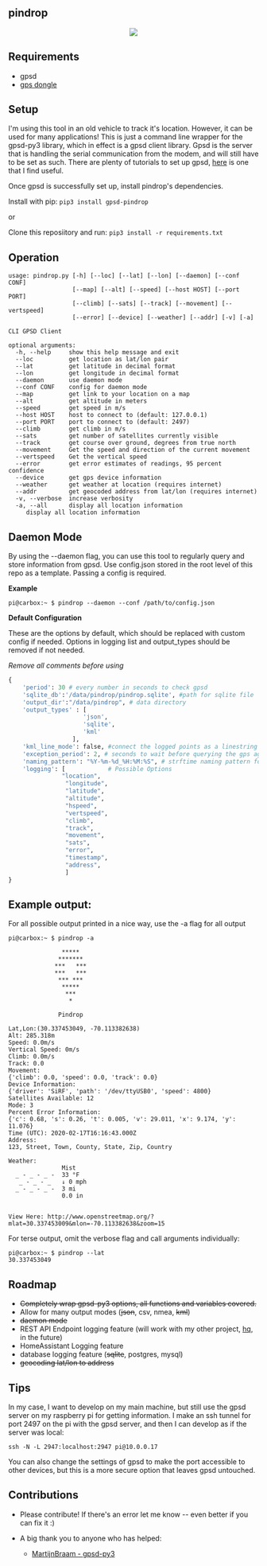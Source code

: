 ## pindrop

<p align="center">
    <img src="https://user-images.githubusercontent.com/7833164/74372681-10822d80-4da9-11ea-9674-10727f35971b.gif"></img>
</p>

## Requirements

- gpsd
- [gps dongle](https://www.amazon.com/GlobalSat-BU-353-S4-USB-Receiver-Black/dp/B008200LHW)


## Setup

I'm using this tool in an old vehicle to track it's location. However, it can be used for many applications! This is just a command line wrapper for the gpsd-py3 library, which in effect is a gpsd client library. Gpsd is the server that is handling the serial communication from the modem, and will still have to be set as such. There are plenty of tutorials to set up gpsd, [here](https://gpsd.gitlab.io/gpsd/installation.html) is one that I find useful.

Once gpsd is successfully set up, install pindrop's dependencies.

Install with pip: `pip3 install gpsd-pindrop`

or

Clone this reposiitory and run: `pip3 install -r requirements.txt`

## Operation

```
usage: pindrop.py [-h] [--loc] [--lat] [--lon] [--daemon] [--conf CONF]
                  [--map] [--alt] [--speed] [--host HOST] [--port PORT]
                  [--climb] [--sats] [--track] [--movement] [--vertspeed]
                  [--error] [--device] [--weather] [--addr] [-v] [-a]

CLI GPSD Client

optional arguments:
  -h, --help     show this help message and exit
  --loc          get location as lat/lon pair
  --lat          get latitude in decimal format
  --lon          get longitude in decimal format
  --daemon       use daemon mode
  --conf CONF    config for daemon mode
  --map          get link to your location on a map
  --alt          get altitude in meters
  --speed        get speed in m/s
  --host HOST    host to connect to (default: 127.0.0.1)
  --port PORT    port to connect to (default: 2497)
  --climb        get climb in m/s
  --sats         get number of satellites currently visible
  --track        get course over ground, degrees from true north
  --movement     Get the speed and direction of the current movement
  --vertspeed    Get the vertical speed
  --error        get error estimates of readings, 95 percent confidence
  --device       get gps device information
  --weather      get weather at location (requires internet)
  --addr         get geocoded address from lat/lon (requires internet)
  -v, --verbose  increase verbosity
  -a, --all      display all location information
     display all location information
```

## Daemon Mode

By using the --daemon flag, you can use this tool to regularly query and store information from gpsd. Use config.json stored in the root level of this repo as a template. Passing a config is required.


**Example**

```
pi@carbox:~ $ pindrop --daemon --conf /path/to/config.json
```



**Default Configuration**

These are the options by default, which should be replaced with custom config if needed. Options in logging list and output_types should be removed if not needed.

*Remove all comments before using*
```python
{
    'period': 30 # every number in seconds to check gpsd
    'sqlite_db':'/data/pindrop/pindrop.sqlite', #path for sqlite file
    'output_dir':"/data/pindrop", # data directory
    'output_types' : [
                     'json',
                     'sqlite',
                     'kml'
                  ],
    'kml_line_mode': false, #connect the logged points as a linestring in the kml file, if included in output types
    'exception_period': 2, # seconds to wait before querying the gps again in case of low mode/failed call
    'naming_pattern': "%Y-%m-%d_%H:%M:%S", # strftime naming pattern for log timestamp
    'logging': [            # Possible Options
               "location",
                "longitude",
                "latitude",
                "altitude",
                "hspeed",
                "vertspeed",
                "climb",
                "track",
                "movement",
                "sats",
                "error",
                "timestamp",
                "address",
                ]
}
```


## Example output:

For all possible output printed in a nice way, use the -a flag for all output

```
pi@carbox:~ $ pindrop -a

               *****
              *******
             ***   ***
             ***   ***
              *** ***
               *****
                ***
                 *

              Pindrop

Lat,Lon:(30.337453049, -70.113382638)
Alt: 285.318m
Speed: 0.0m/s
Vertical Speed: 0m/s
Climb: 0.0m/s
Track: 0.0
Movement:
{'climb': 0.0, 'speed': 0.0, 'track': 0.0}
Device Information:
{'driver': 'SiRF', 'path': '/dev/ttyUSB0', 'speed': 4800}
Satellites Available: 12
Mode: 3
Percent Error Information:
{'c': 0.68, 's': 0.26, 't': 0.005, 'v': 29.011, 'x': 9.174, 'y': 11.076}
Time (UTC): 2020-02-17T16:16:43.000Z
Address:
123, Street, Town, County, State, Zip, Country

Weather:
               Mist
  _ - _ - _ -  33 °F
   _ - _ - _   ↓ 0 mph
  _ - _ - _ -  3 mi
               0.0 in


View Here: http://www.openstreetmap.org/?mlat=30.337453009&mlon=-70.113382638&zoom=15
```

For terse output, omit the verbose flag and call arguments individually:
```
pi@carbox:~ $ pindrop --lat
30.337453049
```

## Roadmap

- ~~Completely wrap gpsd-py3 options, all functions and variables covered.~~
- Allow for many output modes (~~json~~, csv, nmea, ~~kml~~)
- ~~daemon mode~~
- REST API Endpoint logging feature (will work with my other project, [hq](https://github.com/needmorecowbell/hq), in the future)
- HomeAssistant Logging feature
- database logging feature (~~sqlite~~, postgres, mysql)
- ~~geocoding lat/lon to address~~

## Tips

In my case, I want to develop on my main machine, but still use the gpsd server on my raspberry pi for getting information. I make an ssh tunnel for port 2497 on the pi with the gpsd server, and then I can develop as if the server was local:

`ssh -N -L 2947:localhost:2947 pi@10.0.0.17`

You can also change the settings of gpsd to make the port accessible to other devices, but this is a more secure option that leaves gpsd untouched.

## Contributions

- Please contribute! If there's an error let me know -- even better if you can fix it :)

- A big thank you to anyone who has helped:
    - [MartijnBraam - gpsd-py3](https://github.com/MartijnBraam/gpsd-py3)


